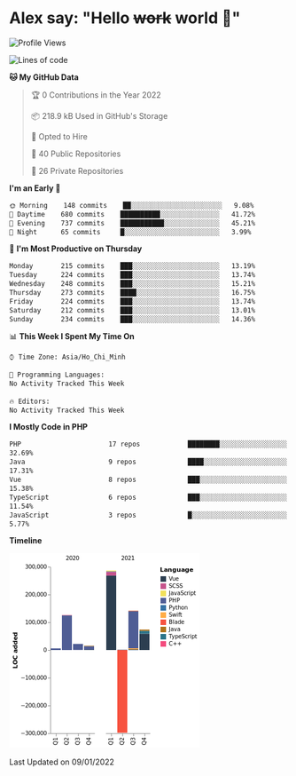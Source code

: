 # Alex say: "Hello ~~work~~ world 🐾"

<!--START_SECTION:waka-->
![Profile Views](http://img.shields.io/badge/Profile%20Views-0-blue)

![Lines of code](https://img.shields.io/badge/From%20Hello%20World%20I%27ve%20Written-376%20Thousand%20lines%20of%20code-blue)

**🐱 My GitHub Data** 

> 🏆 0 Contributions in the Year 2022
 > 
> 📦 218.9 kB Used in GitHub's Storage 
 > 
> 💼 Opted to Hire
 > 
> 📜 40 Public Repositories 
 > 
> 🔑 26 Private Repositories  
 > 
**I'm an Early 🐤** 

```text
🌞 Morning    148 commits    ██░░░░░░░░░░░░░░░░░░░░░░░   9.08% 
🌆 Daytime    680 commits    ██████████░░░░░░░░░░░░░░░   41.72% 
🌃 Evening    737 commits    ███████████░░░░░░░░░░░░░░   45.21% 
🌙 Night      65 commits     █░░░░░░░░░░░░░░░░░░░░░░░░   3.99%

```
📅 **I'm Most Productive on Thursday** 

```text
Monday       215 commits    ███░░░░░░░░░░░░░░░░░░░░░░   13.19% 
Tuesday      224 commits    ███░░░░░░░░░░░░░░░░░░░░░░   13.74% 
Wednesday    248 commits    ███░░░░░░░░░░░░░░░░░░░░░░   15.21% 
Thursday     273 commits    ████░░░░░░░░░░░░░░░░░░░░░   16.75% 
Friday       224 commits    ███░░░░░░░░░░░░░░░░░░░░░░   13.74% 
Saturday     212 commits    ███░░░░░░░░░░░░░░░░░░░░░░   13.01% 
Sunday       234 commits    ███░░░░░░░░░░░░░░░░░░░░░░   14.36%

```


📊 **This Week I Spent My Time On** 

```text
⌚︎ Time Zone: Asia/Ho_Chi_Minh

💬 Programming Languages: 
No Activity Tracked This Week

🔥 Editors: 
No Activity Tracked This Week

```

**I Mostly Code in PHP** 

```text
PHP                      17 repos            ████████░░░░░░░░░░░░░░░░░   32.69% 
Java                     9 repos             ████░░░░░░░░░░░░░░░░░░░░░   17.31% 
Vue                      8 repos             ███░░░░░░░░░░░░░░░░░░░░░░   15.38% 
TypeScript               6 repos             ███░░░░░░░░░░░░░░░░░░░░░░   11.54% 
JavaScript               3 repos             █░░░░░░░░░░░░░░░░░░░░░░░░   5.77%

```


**Timeline**

![Chart not found](https://raw.githubusercontent.com/alexzvn/alexzvn/main/charts/bar_graph.png) 


 Last Updated on 09/01/2022
<!--END_SECTION:waka-->
